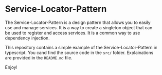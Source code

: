 # Service-Locator-Pattern

The Service-Locator-Pattern is a design pattern that allows you to easily use and manage services. It is a way to create a singleton object that can be used to register and access services. It is a common way to use dependency injection.

This repository contains a simple example of the Service-Locator-Pattern in typescript. You cand find the source code in the `src/` folder. Explainations are provided in the `README.md` file.

Enjoy!